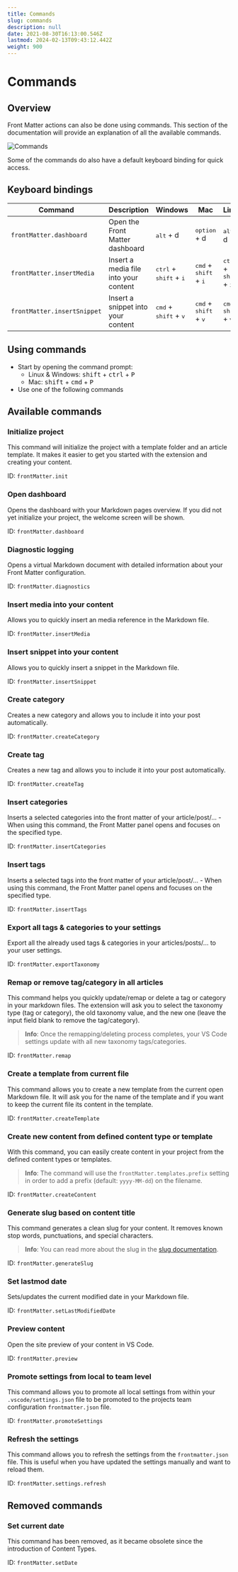 ```yaml
---
title: Commands
slug: commands
description: null
date: 2021-08-30T16:13:00.546Z
lastmod: 2024-02-13T09:43:12.442Z
weight: 900
---
```


# Commands

## Overview

Front Matter actions can also be done using commands. This section of the documentation will
provide an explanation of all the available commands.

<img src="/assets/commands-v6.1.0.png" alt="Commands" style="max-width: 60%" />

Some of the commands do also have a default keyboard binding for quick access.

## Keyboard bindings

| Command                     | Description                           | Windows                                           | Mac                                              | Linux                                             |
| --------------------------- | ------------------------------------- | ------------------------------------------------- | ------------------------------------------------ | ------------------------------------------------- |
| `frontMatter.dashboard`     | Open the Front Matter dashboard       | <kbd>alt</kbd> + d                                | <kbd>option</kbd> + d                            | <kbd>alt</kbd> + d                                |
| `frontMatter.insertMedia`   | Insert a media file into your content | <kbd>ctrl</kbd> + <kbd>shift</kbd> + <kbd>i</kbd> | <kbd>cmd</kbd> + <kbd>shift</kbd> + <kbd>i</kbd> | <kbd>ctrl</kbd> + <kbd>shift</kbd> + <kbd>i</kbd> |
| `frontMatter.insertSnippet` | Insert a snippet into your content    | <kbd>cmd</kbd> + <kbd>shift</kbd> + <kbd>v</kbd>  | <kbd>cmd</kbd> + <kbd>shift</kbd> + <kbd>v</kbd> | <kbd>cmd</kbd> + <kbd>shift</kbd> + <kbd>v</kbd>  |

## Using commands

- Start by opening the command prompt:
  - Linux & Windows: <kbd>shift</kbd> + <kbd>ctrl</kbd> + <kbd>P</kbd>
  - Mac: <kbd>shift</kbd> + <kbd>cmd</kbd> + <kbd>P</kbd>
- Use one of the following commands

## Available commands

### Initialize project

This command will initialize the project with a template folder and an article template. It makes it
easier to get you started with the extension and creating your content.

ID: `frontMatter.init`

### Open dashboard

Opens the dashboard with your Markdown pages overview. If you did not yet initialize your project,
the welcome screen will be shown.

ID: `frontMatter.dashboard`

### Diagnostic logging

Opens a virtual Markdown document with detailed information about your Front Matter configuration.

ID: `frontMatter.diagnostics`

### Insert media into your content

Allows you to quickly insert an media reference in the Markdown file.

ID: `frontMatter.insertMedia`

### Insert snippet into your content

Allows you to quickly insert a snippet in the Markdown file.

ID: `frontMatter.insertSnippet`

### Create category

Creates a new category and allows you to include it into your post automatically.

ID: `frontMatter.createCategory`

### Create tag

Creates a new tag and allows you to include it into your post automatically.

ID: `frontMatter.createTag`

### Insert categories

Inserts a selected categories into the front matter of your article/post/... - When using this
command, the Front Matter panel opens and focuses on the specified type.

ID: `frontMatter.insertCategories`

### Insert tags

Inserts a selected tags into the front matter of your article/post/... - When using this command,
the Front Matter panel opens and focuses on the specified type.

ID: `frontMatter.insertTags`

### Export all tags & categories to your settings

Export all the already used tags & categories in your articles/posts/... to your user settings.

ID: `frontMatter.exportTaxonomy`

### Remap or remove tag/category in all articles

This command helps you quickly update/remap or delete a tag or category in your markdown files. The
extension will ask you to select the taxonomy type (tag or category), the old taxonomy value, and
the new one (leave the input field blank to remove the tag/category).

> **Info**: Once the remapping/deleting process completes, your VS Code settings update with all new
> taxonomy tags/categories.

ID: `frontMatter.remap`

### Create a template from current file

This command allows you to create a new template from the current open Markdown file. It will ask
you for the name of the template and if you want to keep the current file its content in the
template.

ID: `frontMatter.createTemplate`

### Create new content from defined content type or template

With this command, you can easily create content in your project from the defined content types or
templates.

> **Info**: The command will use the `frontMatter.templates.prefix` setting in order to add a prefix
> (default: `yyyy-MM-dd`) on the filename.

ID: `frontMatter.createContent`

### Generate slug based on content title

This command generates a clean slug for your content. It removes known stop words, punctuations, and
special characters.

> **Info**: You can read more about the slug in the [slug documentation](/docs/content-creation/slug).

ID: `frontMatter.generateSlug`

### Set lastmod date

Sets/updates the current modified date in your Markdown file.

ID: `frontMatter.setLastModifiedDate`

### Preview content

Open the site preview of your content in VS Code.

ID: `frontMatter.preview`

### Promote settings from local to team level

This command allows you to promote all local settings from within your `.vscode/settings.json` file
to be promoted to the projects team configuration `frontmatter.json` file.

ID: `frontMatter.promoteSettings`

### Refresh the settings

This command allows you to refresh the settings from the `frontmatter.json` file. This is useful
when you have updated the settings manually and want to reload them.

ID: `frontMatter.settings.refresh`

## Removed commands

### Set current date

This command has been removed, as it became obsolete since the introduction of Content Types.

ID: `frontMatter.setDate`
